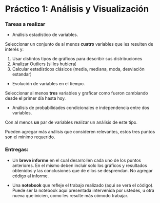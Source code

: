 # Práctico 1: Análisis y Visualización

### Tareas a realizar

+ Análisis estadístico de variables.

Seleccionar un conjunto de al menos **cuatro** variables que les resulten de interés y:

1.   Usar distintos tipos de gráficos para describir sus distribuciones
2.   Analizar Outliers (si los hubiera)
3.   Calcular estadísticos clásicos (media, mediana, moda, desviación estandar)

+ Evolución de variables en el tiempo.

Seleccionar al menos **tres** variables y graficar como fueron cambiando desde el primer día hasta hoy.

+ Análisis de probabilidades condicionales e independencia entre dos variables.

Con al menos **un** par de variables realizar un análisis de este tipo.

Pueden agregar más análisis que consideren relevantes, estos tres puntos son el mínimo requerido.

### Entregas:

+ Un **breve informe** en el cual desarrollen cada uno de los puntos anteriores. 
En el mismo deben incluir solo los gráficos y resultados obtenidos y las conclusiones que de ellos se desprendan. No agregar código al informe. 

+ Una **notebook** que refleje el trabajo realizado (aquí se verá el código). 
Puede ser la notebook aquí presentada intervenida por ustedes, u otra nueva que inicien, como les resulte más cómodo trabajar.
